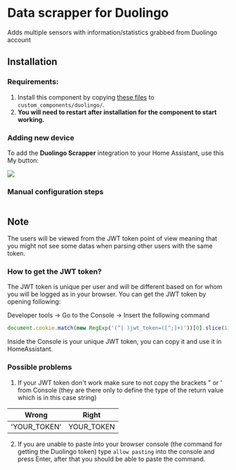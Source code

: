 # Data scrapper for Duolingo
Adds multiple sensors with information/statistics grabbed from Duolingo account

## Installation

### Requirements:

1. Install this component by copying [these files](https://github.com/Makhuta/homeassistant-duolingo/tree/main/custom_components/duolingo) to `custom_components/duolingo/`.
2. **You will need to restart after installation for the component to start working.**

### Adding new device

To add the **Duolingo Scrapper** integration to your Home Assistant, use this My button:

<a href="https://my.home-assistant.io/redirect/config_flow_start?domain=duolingo" class="my badge" target="_blank"><img src="https://my.home-assistant.io/badges/config_flow_start.svg"></a>

<details><summary style="list-style: none"><h3><b style="cursor: pointer">Manual configuration steps</b></h3></summary>

If the above My button doesn’t work, you can also perform the following steps manually:

- Browse to your Home Assistant instance.

- Go to [Settings > Devices & Services](https://my.home-assistant.io/redirect/integrations/).

- In the bottom right corner, select the [Add Integration button.](https://my.home-assistant.io/redirect/config_flow_start?domain=duolingo)

- From the list, select **Duolingo Scrapper**.

- Follow the instructions on screen to complete the setup.

</details>

## Note

The users will be viewed from the JWT token point of view meaning that you might not see some datas when parsing other users with the same token.

### How to get the JWT token?

The JWT token is unique per user and will be different based on for whom you will be logged as in your browser. You can get the JWT token by opening following:

Developer tools -> Go to the Console -> Insert the following command

```javascript
document.cookie.match(new RegExp('(^| )jwt_token=([^;]+)'))[0].slice(11)
```

Inside the Console is your unique JWT token, you can copy it and use it in HomeAssistant.

### Possible problems

1. If your JWT token don't work make sure to not copy the brackets \" or \' from Console (they are there only to define the type of the return value which is in this case string)

| Wrong | Right |
| - | - |
| 'YOUR_TOKEN' | YOUR_TOKEN |

2. If you are unable to paste into your browser console (the command for getting the Duolingo token) type <code>allow pasting</code> into the console and press Enter, after that you should be able to paste the command.

